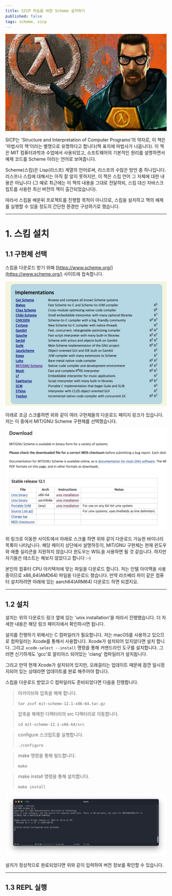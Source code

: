 ```yaml
---
title: SICP 학습을 위한 Scheme 설치하기
published: false
tags: scheme, sicp
---
```


![](../images/half-life.jpg)

SICP는 'Structure and Interpretation of Computer Programs'의 약자로, 이 책은 '마법사의 책'이라는 별명으로 유명하다고 합니다(책 표지에 마법사가 나옵니다).
이 책은 MIT 컴퓨터과학과 수업에서 사용되었고, 소프트웨어의 기본적인 원리를 설명하면서 예제 코드를 Scheme 이라는 언어로 보여줍니다.

Scheme(스킴)은 Lisp(리스프) 계열의 언어로써, 리스프의 수많은 방언 중 하나입니다.
리스프나 스킴에 대해서는 아직 잘 알지 못하지만, 이 책은 스킴 언어 그 자체에 대한 내용은 아닙니다
(그 예로 최근에는 이 책의 내용을 그대로 전달하되, 스킴 대신 자바스크립트를 사용한 최신 버전의 책이 출간되었습니다).

따라서 스킴을 배운뒤 프로젝트를 진행할 목적이 아니므로, 스킴을 설치하고 책의 예제를 실행할 수 있을 정도의 간단한 환경만 구성하기로 했습니다.

---

# 1. 스킴 설치

## 1.1 구현체 선택

스킴을 다운로드 받기 위해 [https://www.scheme.org/](https://www.scheme.org/) 사이트에 접속합니다.

![](../images/scheme-01.png)

아래로 조금 스크롤하면 위와 같이 여러 구현체들의 다운로드 페이지 링크가 있습니다.
저는 이 중에서 MIT/GNU Scheme 구현체를 선택했습니다.

![](../images/scheme-02.png)

위 링크로 이동한 사이트에서 아래로 스크롤 하면 위와 같이 다운로드 가능한 바이너리 목록이 나타납니다.
해당 페이지 상단에서 설명하듯이, MIT/GNU 구현체는 현재 윈도우와 애플 실리콘을 지원하지 않습니다
윈도우는 WSL을 사용하면 될 것 같습니다. 하지만 자기들은 테스트는 해보지 않았다고 합니다 :-)

본인의 컴퓨터 CPU 아키텍처에 맞는 파일을 다운로드 합니다. 저는 인텔 아이맥을 사용중이므로 x86_64(AMD64) 파일을 다운로드 했습니다.
만약 라즈베리 파이 같은 컴퓨터 설치하려면 아래에 있는 aarch64(ARM64) 다운로드 하면 되겠지요.

---

## 1.2 설치

설치는 위의 다운로드 링크 옆에 있는 'unix installation'을 따라서 진행했습니다. 더 자세한 내용은 해당 링크 페이지에서 확인하시면 됩니다.

설치를 진행하기 위해서는 C 컴파일러가 필요합니다. 저는 macOS를 사용하고 있으므로 컴파일러는 Xcode를 통해서 사용합니다.
Xcode가 설치되어 있지않다면 설치 합니다. 그리고 `xcode-select --install` 명령을 통해 커맨드라인 도구를 설치합니다.
그러면 신기하게도 'gcc'로 알리아스 되어있는 'clang' 컴파일러가 설치됩니다.

그리고 만약 현재 Xcode가 설치되어 있지만, 오래걸리는 업데이트 때문에 잠깐 일시정지되어 있는 상태라면 업데이트를 완료 해주어야 합니다.

스킴을 다운로드 받았고 C 컴파일러도 준비되었다면 다음을 진행합니다.

> 아카이브와 압축을 해제 합니다.
> 
> `tar zxvf mit-scheme-12.1-x86-64.tar.gz`

> 압축을 해제한 디렉터리의 src 디렉터리로 이동합니다.
> 
> `cd mit-scheme-12.1-x86-64/src`

> configure 스크립트를 실행합니다.
> 
> `./configure`

> make 명령을 통해 빌드합니다.
> 
> `make`

> make install 명령을 통해 설치합니다.
> 
> `make install`

![](../images/scheme-03.png)

설치가 정상적으로 완료되었다면 위와 같이 입력하여 버전 정보를 확인할 수 있습니다.

---

## 1.3 REPL 실행

